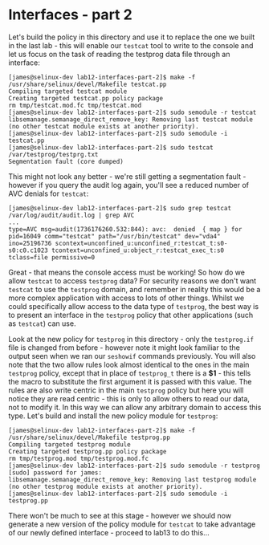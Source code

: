 # Interfaces - part 2

Let's build the policy in this directory and use it to replace the one we built in the last lab - this will enable our `testcat` tool to write to the console and let us focus on the task of reading the testprog data file through an interface:

```
[james@selinux-dev lab12-interfaces-part-2]$ make -f /usr/share/selinux/devel/Makefile testcat.pp
Compiling targeted testcat module
Creating targeted testcat.pp policy package
rm tmp/testcat.mod.fc tmp/testcat.mod
[james@selinux-dev lab12-interfaces-part-2]$ sudo semodule -r testcat
libsemanage.semanage_direct_remove_key: Removing last testcat module (no other testcat module exists at another priority).
[james@selinux-dev lab12-interfaces-part-2]$ sudo semodule -i testcat.pp
[james@selinux-dev lab12-interfaces-part-2]$ sudo testcat /var/testprog/testprg.txt
Segmentation fault (core dumped)
```

This might not look any better - we're still getting a segmentation fault - however if you query the audit log again, you'll see a reduced number of AVC denials for `testcat`:

```
[james@selinux-dev lab12-interfaces-part-2]$ sudo grep testcat /var/log/audit/audit.log | grep AVC
...
type=AVC msg=audit(1736176260.532:844): avc:  denied  { map } for  pid=16049 comm="testcat" path="/usr/bin/testcat" dev="vda4" ino=25196736 scontext=unconfined_u:unconfined_r:testcat_t:s0-s0:c0.c1023 tcontext=unconfined_u:object_r:testcat_exec_t:s0 tclass=file permissive=0
```

Great - that means the console access must be working! So how do we allow `testcat` to access `testprog` data? For security reasons we don't want `testcat` to use the `testprog` domain, and remember in reality this would be a more complex application with access to lots of other things. Whilst we could specifically allow access to the data type of `testprog`, the best way is to present an interface in the `testprog` policy that other applications (such as `testcat`) can use.

Look at the new policy for `testprog` in this directory - only the `testprog.if` file is changed from before - however note it might look familiar to the output seen when we ran our `seshowif` commands previously. You will also note that the two allow rules look almost identical to the ones in the main `testprog` policy, except that in place of `testprog_t` there is a **$1** - this tells the macro to substitute the first argument it is passed with this value. The rules are also write centric in the main `testprog` policy but here you will notice they are read centric - this is only to allow others to read our data, not to modify it. In this way we can allow any arbitrary domain to access this type. Let's build and install the new policy module for `testprog`:

```
[james@selinux-dev lab12-interfaces-part-2]$ make -f /usr/share/selinux/devel/Makefile testprog.pp
Compiling targeted testprog module
Creating targeted testprog.pp policy package
rm tmp/testprog.mod tmp/testprog.mod.fc
[james@selinux-dev lab12-interfaces-part-2]$ sudo semodule -r testprog
[sudo] password for james:
libsemanage.semanage_direct_remove_key: Removing last testprog module (no other testprog module exists at another priority).
[james@selinux-dev lab12-interfaces-part-2]$ sudo semodule -i testprog.pp
```

There won't be much to see at this stage - however we should now generate a new version of the policy module for `testcat` to take advantage of our newly defined interface - proceed to lab13 to do this...

